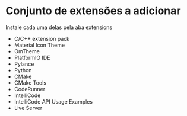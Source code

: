 # Conjunto de extensões a adicionar
Instale cada uma delas pela aba extensions

- C/C++ extension pack
- Material Icon Theme
- OmTheme
- PlatformIO IDE
- Pylance
- Python
- CMake
- CMake Tools
- CodeRunner
- IntelliCode
- IntelliCode API Usage Examples
- Live Server